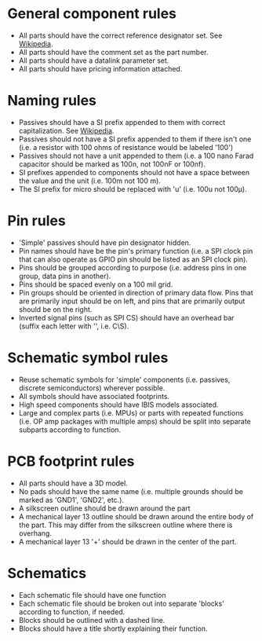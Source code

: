 # General component rules
* All parts should have the correct reference designator set. See [Wikipedia](https://en.wikipedia.org/wiki/Reference_designator#Designators).
* All parts should have the comment set as the part number.
* All parts should have a datalink parameter set.
* All parts should have pricing information attached.

# Naming rules
* Passives should have a SI prefix appended to them with correct capitalization. See [Wikipedia](https://en.wikipedia.org/wiki/Metric_prefix#List_of_SI_prefixes).
* Passives should not have a SI prefix appended to them if there isn't one (i.e. a resistor with 100 ohms of resistance would be labeled '100')
* Passives should not have a unit appended to them (i.e. a 100 nano Farad capacitor should be marked as 100n, not 100nF or 100nf).
* SI prefixes appended to components should not have a space between the value and the unit (i.e. 100m not 100 m).
* The SI prefix for micro should be replaced with 'u' (i.e. 100u not 100μ).

# Pin rules
* 'Simple' passives should have pin designator hidden.
* Pin names should have be the pin's primary function (i.e. a SPI clock pin that can also operate as GPIO pin should be listed as an SPI clock pin).
* Pins should be grouped according to purpose (i.e. address pins in one group, data pins in another).
* Pins should be spaced evenly on a 100 mil grid.
* Pin groups should be oriented in direction of primary data flow. Pins that are primarily input should be on left, and pins that are primarily output should be on the right.
* Inverted signal pins (such as SPI CS) should have an overhead bar (suffix each letter with '\', i.e. C\S\).

# Schematic symbol rules
* Reuse schematic symbols for 'simple' components (i.e. passives, discrete semiconductors) wherever possible.
* All symbols should have associated footprints.
* High speed components should have IBIS models associated.
* Large and complex parts (i.e. MPUs) or parts with repeated functions (i.e. OP amp packages with multiple amps) should be split into separate subparts according to function.

# PCB footprint rules
* All parts should have a 3D model.
* No pads should have the same name (i.e. multiple grounds should be marked as 'GND1', 'GND2', etc.).
* A silkscreen outline should be drawn around the part
* A mechanical layer 13 outline should be drawn around the entire body of the part. This may differ from the silkscreen outline where there is overhang.
* A mechanical layer 13 '+' should be drawn in the center of the part.

# Schematics
* Each schematic file should have one function
* Each schematic file should be broken out into separate 'blocks' according to function, if needed.
* Blocks should be outlined with a dashed line.
* Blocks should have a title shortly explaining their function.